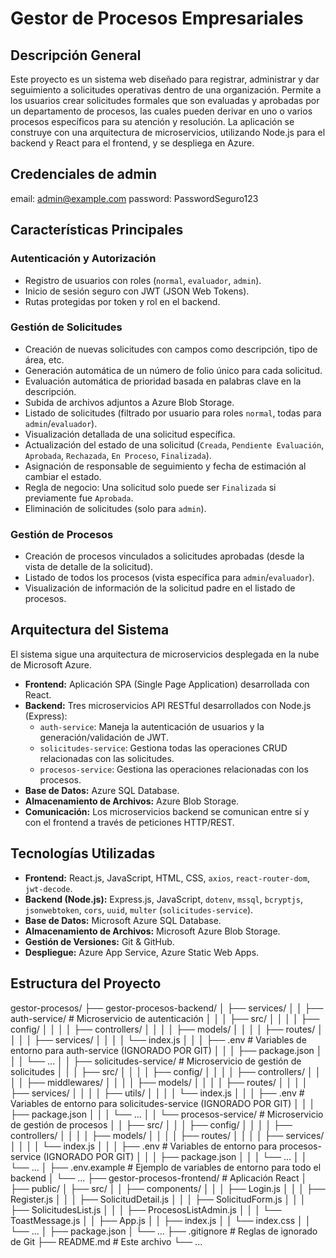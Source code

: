 # Gestor de Procesos Empresariales

## Descripción General

Este proyecto es un sistema web diseñado para registrar, administrar y dar seguimiento a solicitudes operativas dentro de una organización. Permite a los usuarios crear solicitudes formales que son evaluadas y aprobadas por un departamento de procesos, las cuales pueden derivar en uno o varios procesos específicos para su atención y resolución. La aplicación se construye con una arquitectura de microservicios, utilizando Node.js para el backend y React para el frontend, y se despliega en Azure.

## Credenciales de admin
email: admin@example.com
password: PasswordSeguro123

## Características Principales

### Autenticación y Autorización
-   Registro de usuarios con roles (`normal`, `evaluador`, `admin`).
-   Inicio de sesión seguro con JWT (JSON Web Tokens).
-   Rutas protegidas por token y rol en el backend.

### Gestión de Solicitudes
-   Creación de nuevas solicitudes con campos como descripción, tipo de área, etc.
-   Generación automática de un número de folio único para cada solicitud.
-   Evaluación automática de prioridad basada en palabras clave en la descripción.
-   Subida de archivos adjuntos a Azure Blob Storage.
-   Listado de solicitudes (filtrado por usuario para roles `normal`, todas para `admin`/`evaluador`).
-   Visualización detallada de una solicitud específica.
-   Actualización del estado de una solicitud (`Creada`, `Pendiente Evaluación`, `Aprobada`, `Rechazada`, `En Proceso`, `Finalizada`).
-   Asignación de responsable de seguimiento y fecha de estimación al cambiar el estado.
-   Regla de negocio: Una solicitud solo puede ser `Finalizada` si previamente fue `Aprobada`.
-   Eliminación de solicitudes (solo para `admin`).

### Gestión de Procesos
-   Creación de procesos vinculados a solicitudes aprobadas (desde la vista de detalle de la solicitud).
-   Listado de todos los procesos (vista específica para `admin`/`evaluador`).
-   Visualización de información de la solicitud padre en el listado de procesos.

## Arquitectura del Sistema

El sistema sigue una arquitectura de microservicios desplegada en la nube de Microsoft Azure.

-   **Frontend:** Aplicación SPA (Single Page Application) desarrollada con React.
-   **Backend:** Tres microservicios API RESTful desarrollados con Node.js (Express):
    -   `auth-service`: Maneja la autenticación de usuarios y la generación/validación de JWT.
    -   `solicitudes-service`: Gestiona todas las operaciones CRUD relacionadas con las solicitudes.
    -   `procesos-service`: Gestiona las operaciones relacionadas con los procesos.
-   **Base de Datos:** Azure SQL Database.
-   **Almacenamiento de Archivos:** Azure Blob Storage.
-   **Comunicación:** Los microservicios backend se comunican entre sí y con el frontend a través de peticiones HTTP/REST.

## Tecnologías Utilizadas

-   **Frontend:** React.js, JavaScript, HTML, CSS, `axios`, `react-router-dom`, `jwt-decode`.
-   **Backend (Node.js):** Express.js, JavaScript, `dotenv`, `mssql`, `bcryptjs`, `jsonwebtoken`, `cors`, `uuid`, `multer` (`solicitudes-service`).
-   **Base de Datos:** Microsoft Azure SQL Database.
-   **Almacenamiento de Archivos:** Microsoft Azure Blob Storage.
-   **Gestión de Versiones:** Git & GitHub.
-   **Despliegue:** Azure App Service, Azure Static Web Apps.

## Estructura del Proyecto
gestor-procesos/
├── gestor-procesos-backend/
│   ├── services/
│   │   ├── auth-service/           # Microservicio de autenticación
│   │   │   ├── src/
│   │   │   │   ├── config/
│   │   │   │   ├── controllers/
│   │   │   │   ├── models/
│   │   │   │   ├── routes/
│   │   │   │   ├── services/
│   │   │   │   └── index.js
│   │   │   ├── .env                # Variables de entorno para auth-service (IGNORADO POR GIT)
│   │   │   ├── package.json
│   │   │   └── ...
│   │   ├── solicitudes-service/    # Microservicio de gestión de solicitudes
│   │   │   ├── src/
│   │   │   │   ├── config/
│   │   │   │   ├── controllers/
│   │   │   │   ├── middlewares/
│   │   │   │   ├── models/
│   │   │   │   ├── routes/
│   │   │   │   ├── services/
│   │   │   │   ├── utils/
│   │   │   │   └── index.js
│   │   │   ├── .env                # Variables de entorno para solicitudes-service (IGNORADO POR GIT)
│   │   │   ├── package.json
│   │   │   └── ...
│   │   └── procesos-service/       # Microservicio de gestión de procesos
│   │       ├── src/
│   │       │   ├── config/
│   │   │   │   ├── controllers/
│   │   │   │   ├── models/
│   │   │   │   ├── routes/
│   │   │   │   ├── services/
│   │   │   │   └── index.js
│   │   │   ├── .env                # Variables de entorno para procesos-service (IGNORADO POR GIT)
│   │   │   ├── package.json
│   │   │   └── ...
│   │   └── ...
│   ├── .env.example                # Ejemplo de variables de entorno para todo el backend
│   └── ...
├── gestor-procesos-frontend/       # Aplicación React
│   ├── public/
│   ├── src/
│   │   ├── components/
│   │   │   ├── Login.js
│   │   │   ├── Register.js
│   │   │   ├── SolicitudDetail.js
│   │   │   ├── SolicitudForm.js
│   │   │   ├── SolicitudesList.js
│   │   │   ├── ProcesosListAdmin.js
│   │   │   └── ToastMessage.js
│   │   ├── App.js
│   │   ├── index.js
│   │   └── index.css
│   │   └── ...
│   ├── package.json
│   └── ...
├── .gitignore                      # Reglas de ignorado de Git
├── README.md                       # Este archivo
└── ...
